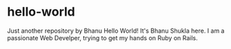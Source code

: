 # hello-world
Just another repository by Bhanu
Hello World!
It's Bhanu Shukla here. I am a passionate Web Develper, trying to get my hands on Ruby on Rails.

